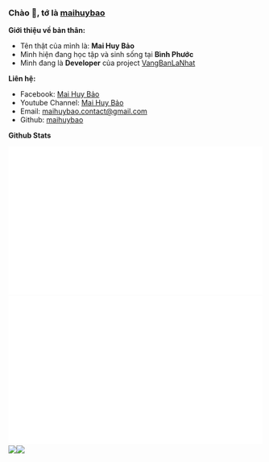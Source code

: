 ### Chào 👋, tớ là [maihuybao](https://github.com/maihuybao)

**Giới thiệu về bản thân:**

 - Tên thật của mình là: **Mai Huy Bảo**
 - Mình hiện đang học tập và sinh sống tại **Bình Phước**
 - Mình đang là **Developer** của project [VangBanLaNhat](https://github.com/VangBanLaNhat)

**Liên hệ:**
 
 - Facebook: [Mai Huy Bảo](https://fb.me/JustOnly.MaiHuyBao.Official)
 - Youtube Channel: [Mai Huy Bảo](https://www.youtube.com/channel/maihuybao)
 - Email: [maihuybao.contact@gmail.com](mailto:maihuybao.contact@gmail.com)
 - Github: [maihuybao](https://github.com/maihuybao)

**Github Stats**

![](https://raw.githubusercontent.com/maihuybao/stats/master/generated/overview.svg)![](https://raw.githubusercontent.com/maihuybao/stats/master/generated/languages.svg)
![](https://github-readme-stats.vercel.app/api?username=maihuybao&include_all_commits=true&count_private=true&show_icons=true)![](http://github-readme-streak-stats.herokuapp.com?user=maihuybao) 

